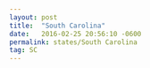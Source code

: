 ```yaml
---
layout: post
title:  "South Carolina"
date:   2016-02-25 20:56:10 -0600
permalink: states/South Carolina
tag: SC
---
```

